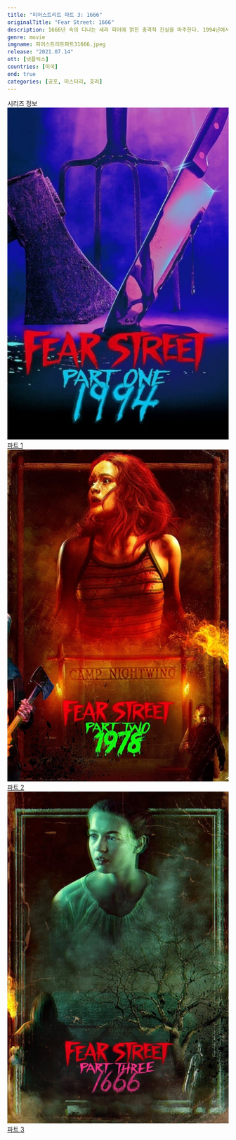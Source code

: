 ```yaml
---
title: "피어스트리트 파트 3: 1666"
originalTitle: "Fear Street: 1666"
description: 1666년 속의 디나는 세라 피어에 얽힌 충격적 진실을 마주한다. 1994년에서는 처절한 생존 싸움이 계속되는데. 이제 진실의 힘으로 저주의 뿌리를 끊고 셰이디사이드를 구할 수 있을까.
genre: movie
imgname: 피어스트리트파트31666.jpeg
release: "2021.07.14"
ott: [넷플릭스]
countries: [미국]
end: true
categories: [공포, 미스터리, 호러]
---
```


<div class="title bold">시리즈 정보</div>

<div class="season-list">
<div class="item">
<a href="https://lesflix.github.io/movie/피어스트리트파트1-1994" >
<img src="/poster/피어스트리트파트11994.jpeg" alt="피어스트리트파트1 1994 포스터 ">
파트 1</a>
</div>

<div class="item">
<a href="https://lesflix.github.io/movie/피어스트리트파트2-1978" >
<img src="/poster/피어스트리트파트21978.jpeg" alt="피어스트리트파트2 1978 포스터 ">
파트 2</a>
</div>

<div class="item">
<a href="https://lesflix.github.io/movie/피어스트리트파트3-1666" >
<img src="/poster/피어스트리트파트31666.jpeg" alt="피어스트리트파트3 1666 포스터 ">
파트 3</a>
</div>
</div>
